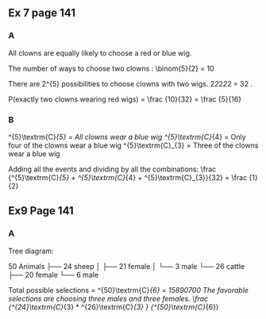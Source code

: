 ## Ex 7 page 141
### A
All clowns are equally likely to choose a red or blue wig.

The number of ways to choose two clowns : \binom{5}{2} = 10

There are 2^{5} possibilities to choose  clowns with two wigs. 2*2*2*2*2 = 32 .

P(exactly two clowns wearing red wigs) = \frac {10}{32} = \frac {5}{16}

### B
^{5}\textrm{C}_{5} = All clowns wear a blue wig
^{5}\textrm{C}_{4} = Only four of the clowns wear a blue wig
^{5}\textrm{C}_{3} = Three of the clowns wear a blue wig

Adding all the events and dividing by all the combinations:
\frac {^{5}\textrm{C}_{5} + ^{5}\textrm{C}_{4} + ^{5}\textrm{C}_{3}}{32} = \frac {1}{2}


## Ex9 Page 141
### A 
Tree diagram:

50 Animals
├── 24 sheep
│   ├── 21 female
│   └── 3 male
└── 26 cattle
    ├── 20 female
    └── 6 male

Total possible selections = ^{50}\textrm{C}_{6} = 15890700
The favorable selections are choosing three males and three females.
\frac {^{24}\textrm{C}_{3} * ^{26}\textrm{C}_{3} } {^{50}\textrm{C}_{6}}
